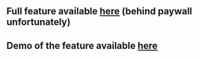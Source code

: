 ## Full feature available [here](https:cellartracker.com/charts.asp) (behind paywall unfortunately)

## Demo of the feature available [here](https://youtu.be/ex-USb-4XoM)
